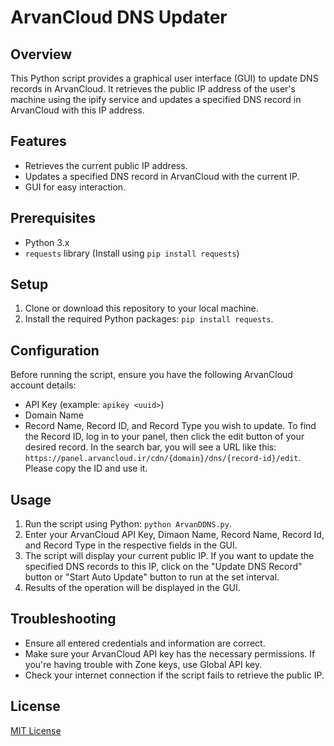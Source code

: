 # ArvanCloud DNS Updater

## Overview
This Python script provides a graphical user interface (GUI) to update DNS records in ArvanCloud. It retrieves the public IP address of the user's machine using the ipify service and updates a specified DNS record in ArvanCloud with this IP address.

## Features
- Retrieves the current public IP address.
- Updates a specified DNS record in ArvanCloud with the current IP.
- GUI for easy interaction.

## Prerequisites
- Python 3.x
- `requests` library (Install using `pip install requests`)

## Setup
1. Clone or download this repository to your local machine.
2. Install the required Python packages: `pip install requests`.

## Configuration
Before running the script, ensure you have the following ArvanCloud account details:
- API Key (example: `apikey <uuid>`)
- Domain Name
- Record Name, Record ID, and Record Type you wish to update.
To find the Record ID, log in to your panel, then click the edit button of your desired record. In the search bar, you will see a URL like this: `https://panel.arvancloud.ir/cdn/{domain}/dns/{record-id}/edit`. Please copy the ID and use it.

## Usage
1. Run the script using Python: `python ArvanDDNS.py`.
2. Enter your ArvanCloud API Key, Dimaon Name, Record Name, Record Id, and Record Type in the respective fields in the GUI.
3. The script will display your current public IP. If you want to update the specified DNS records to this IP, click on the "Update DNS Record" button or "Start Auto Update" button to run at the set interval.
4. Results of the operation will be displayed in the GUI.

## Troubleshooting
- Ensure all entered credentials and information are correct. 
- Make sure your ArvanCloud API key has the necessary permissions. If you're having trouble with Zone keys, use Global API key.
- Check your internet connection if the script fails to retrieve the public IP.

## License
[MIT License](LICENSE.md)
